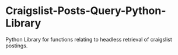 # Craigslist-Posts-Query-Python-Library
Python Library for functions relating to headless retrieval of craigslist postings.
